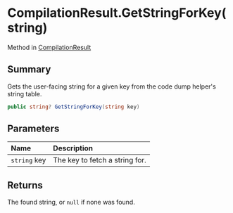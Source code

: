 # CompilationResult.GetStringForKey(string)

Method in [CompilationResult](/docs/api/csharp/yarn.compiler.compilationresult.md)

## Summary


Gets the user-facing string for a given key from the code dump
helper's string table.


```csharp
public string? GetStringForKey(string key)
```

## Parameters

|Name|Description|
|:---|:---|
|`string` key|The key to fetch a string for.|

## Returns

The found string, or  `null`  if none was
found.


